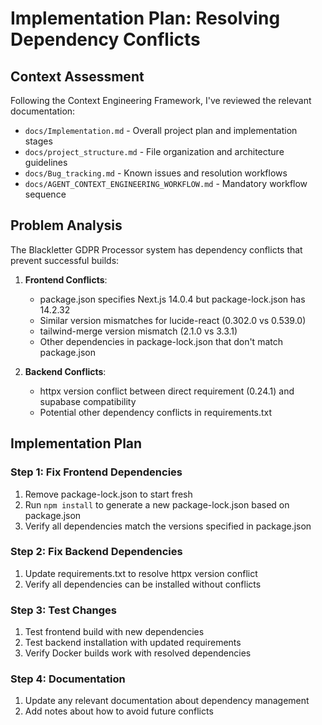# Implementation Plan: Resolving Dependency Conflicts

## Context Assessment
Following the Context Engineering Framework, I've reviewed the relevant documentation:
- `docs/Implementation.md` - Overall project plan and implementation stages
- `docs/project_structure.md` - File organization and architecture guidelines
- `docs/Bug_tracking.md` - Known issues and resolution workflows
- `docs/AGENT_CONTEXT_ENGINEERING_WORKFLOW.md` - Mandatory workflow sequence

## Problem Analysis
The Blackletter GDPR Processor system has dependency conflicts that prevent successful builds:

1. **Frontend Conflicts**:
   - package.json specifies Next.js 14.0.4 but package-lock.json has 14.2.32
   - Similar version mismatches for lucide-react (0.302.0 vs 0.539.0)
   - tailwind-merge version mismatch (2.1.0 vs 3.3.1)
   - Other dependencies in package-lock.json that don't match package.json

2. **Backend Conflicts**:
   - httpx version conflict between direct requirement (0.24.1) and supabase compatibility
   - Potential other dependency conflicts in requirements.txt

## Implementation Plan

### Step 1: Fix Frontend Dependencies
1. Remove package-lock.json to start fresh
2. Run `npm install` to generate a new package-lock.json based on package.json
3. Verify all dependencies match the versions specified in package.json

### Step 2: Fix Backend Dependencies
1. Update requirements.txt to resolve httpx version conflict
2. Verify all dependencies can be installed without conflicts

### Step 3: Test Changes
1. Test frontend build with new dependencies
2. Test backend installation with updated requirements
3. Verify Docker builds work with resolved dependencies

### Step 4: Documentation
1. Update any relevant documentation about dependency management
2. Add notes about how to avoid future conflicts